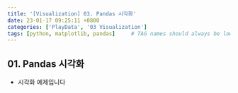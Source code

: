 ```yaml
---
title: '[Visualization] 03. Pandas 시각화'
date: 23-01-17 09:25:11 +0800
categories: ['PlayData', '03 Visualization']
tags: [python, matplotlib, pandas]     # TAG names should always be lowercase
---
```


## 01. Pandas 시각화
- 시각화 예제입니다